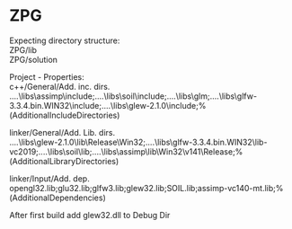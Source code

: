 # ZPG

Expecting directory structure: <br />
ZPG/lib <br />
ZPG/solution <br />

Project - Properties: <br />
c++/General/Add. inc. dirs. <br />
..\..\libs\assimp\include;..\..\libs\soil\include;..\..\libs\glm;..\..\libs\glfw-3.3.4.bin.WIN32\include;..\..\libs\glew-2.1.0\include;%(AdditionalIncludeDirectories) <br />

linker/General/Add. Lib. dirs. <br />
..\..\libs\glew-2.1.0\lib\Release\Win32;..\..\libs\glfw-3.3.4.bin.WIN32\lib-vc2019;..\..\libs\soil\lib;..\..\libs\assimp\lib\Win32\v141\Release;%(AdditionalLibraryDirectories) <br />

linker/Input/Add. dep. <br />
opengl32.lib;glu32.lib;glfw3.lib;glew32.lib;SOIL.lib;assimp-vc140-mt.lib;%(AdditionalDependencies) <br />

After first build add glew32.dll to Debug Dir <br />

